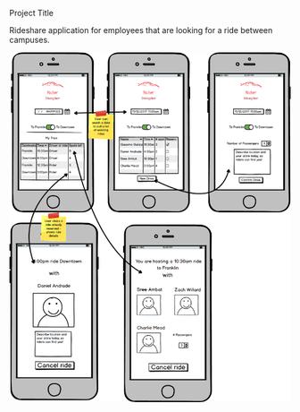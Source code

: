 Project Title

Rideshare application for employees that are looking for a ride between campuses.

<img src='https://github.com/dandrade1206/Nuber/blob/master/Nuber.png'/>

